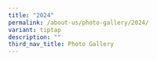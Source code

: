 ```yaml
---
title: "2024"
permalink: /about-us/photo-gallery/2024/
variant: tiptap
description: ""
third_nav_title: Photo Gallery
---
```

